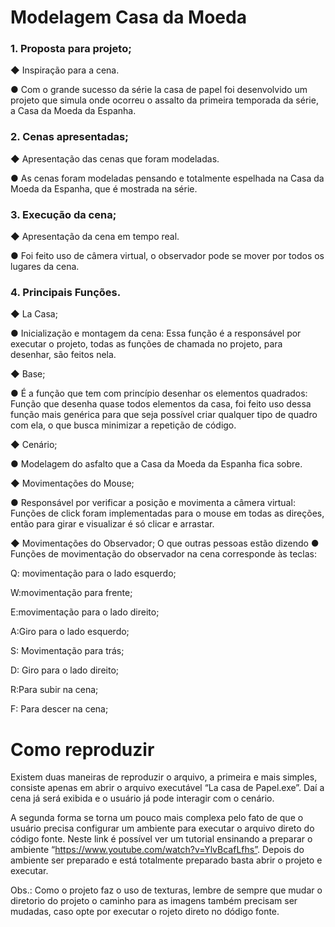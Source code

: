 #  Modelagem Casa da Moeda

###  1. Proposta para projeto;
◆ Inspiração para a cena.

● Com o grande sucesso da série la casa de papel foi desenvolvido um projeto que simula onde ocorreu o assalto da primeira temporada da série, a Casa da Moeda da Espanha.

###  2. Cenas apresentadas;

◆ Apresentação das cenas que foram modeladas.

● As cenas foram modeladas pensando e totalmente espelhada na Casa da Moeda da Espanha, que é mostrada na série.

###  3. Execução da cena;

◆ Apresentação da cena em tempo real.

● Foi feito uso de câmera virtual, o observador pode se mover por todos os lugares da cena.

### 4. Principais Funções.

◆ La Casa; 

● Inicialização e montagem da cena:  Essa função é a responsável por executar o projeto, todas as funções de chamada no projeto, para desenhar, são feitos nela.

◆ Base;

● É a função que tem com princípio desenhar os elementos quadrados:  Função que desenha quase todos elementos da casa, foi feito uso dessa função mais genérica para que seja possível criar qualquer tipo de quadro com ela, o que busca minimizar a repetição de código.

◆ Cenário;

● Modelagem do asfalto que a Casa da Moeda da Espanha fica sobre.

◆ Movimentações do Mouse;

● Responsável por verificar a posição e movimenta a câmera virtual: Funções de click foram implementadas para o mouse em todas as direções, então para girar e visualizar é só clicar e arrastar.

◆ Movimentações do Observador;
O que outras pessoas estão dizendo
● Funções de movimentação do observador na cena corresponde às teclas:

Q: movimentação para o lado esquerdo;

W:movimentação para frente;

E:movimentação para o lado direito;

A:Giro para o lado esquerdo;

S: Movimentação para trás;

D: Giro para o lado direito;

R:Para subir na cena;

 F: Para descer na cena;
 
# Como reproduzir

Existem duas maneiras de reproduzir o arquivo, a primeira e mais simples, consiste apenas em abrir o arquivo executável “La casa de Papel.exe”. Daí a cena já será exibida e o usuário já pode interagir com o cenário.

A segunda forma se torna um pouco mais complexa pelo fato de que o usuário precisa configurar um ambiente para executar o arquivo direto do código fonte. Neste link é possível ver um tutorial ensinando a preparar o ambiente “https://www.youtube.com/watch?v=YlvBcafLfhs”. Depois do ambiente ser preparado e está totalmente preparado basta abrir o projeto e executar. 

Obs.: Como o projeto faz o uso de texturas, lembre de sempre que mudar o diretorio do projeto o caminho para as imagens também precisam ser mudadas, caso opte por executar o rojeto direto no dódigo fonte.
